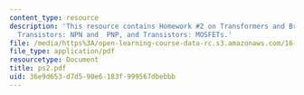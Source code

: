 ```yaml
---
content_type: resource
description: 'This resource contains Homework #2 on Transformers and Bridges, Regulators,
  Transistors: NPN and  PNP, and Transistors: MOSFETs.'
file: /media/https%3A/open-learning-course-data-rc.s3.amazonaws.com/16-682-prototyping-avionics-spring-2006/36e9d653d7d590e6183f999567dbebbb_ps2.pdf
file_type: application/pdf
resourcetype: Document
title: ps2.pdf
uid: 36e9d653-d7d5-90e6-183f-999567dbebbb
---
```

